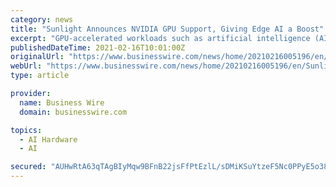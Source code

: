 ```yaml
---
category: news
title: "Sunlight Announces NVIDIA GPU Support, Giving Edge AI a Boost"
excerpt: "GPU-accelerated workloads such as artificial intelligence (AI) running in edge environments. Modern GPUs require massive amounts of throughput to feed the data pipeline. However, legacy ..."
publishedDateTime: 2021-02-16T10:01:00Z
originalUrl: "https://www.businesswire.com/news/home/20210216005196/en/Sunlight-Announces-NVIDIA-GPU-Support-Giving-Edge-AI-a-Boost"
webUrl: "https://www.businesswire.com/news/home/20210216005196/en/Sunlight-Announces-NVIDIA-GPU-Support-Giving-Edge-AI-a-Boost"
type: article

provider:
  name: Business Wire
  domain: businesswire.com

topics:
  - AI Hardware
  - AI

secured: "AUHwRtA63qTAgBIyMqw9BFnB22jsFfPtEzlL/sDMiKSuYtzeF5Nc0PPyE5o38NTlyN64eAxzPans7snUQ9+77cpEMyoOpY1l3/PcLRGul6SBn36uLPC7pI+m0T6ZT7dplzSGwPcZ+CkoaarslA2I8fm8mBgDk9UhJn3flY2duv6OJSTQChbhWIOKBC/8xAgwUJQudHUL+SKuzG4juW/aDW3JxhviEVh7wrU+EcQuV25H5wRZHIdKLJ2iIJ65n9qRsOd9H+MpfZo8z4DjxpQLyjGCn/t1chBevF+MErOAg4LfMm0t7Aqz4n8qbmdxGgC+oteO1cnT0XeoVLMzhcsRGvDQiQqCtd4wUksM5OXCR4c=;EAQLY1ZSb2s1v/MQ+qZk4A=="
---
```


